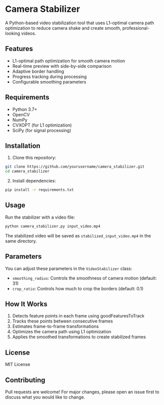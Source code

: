 # Camera Stabilizer

A Python-based video stabilization tool that uses L1-optimal camera path optimization to reduce camera shake and create smooth, professional-looking videos.

## Features

- L1-optimal path optimization for smooth camera motion
- Real-time preview with side-by-side comparison
- Adaptive border handling
- Progress tracking during processing
- Configurable smoothing parameters

## Requirements

- Python 3.7+
- OpenCV
- NumPy
- CVXOPT (for L1 optimization)
- SciPy (for signal processing)

## Installation

1. Clone this repository:
```bash
git clone https://github.com/yourusername/camera_stabilizer.git
cd camera_stabilizer
```

2. Install dependencies:
```bash
pip install -r requirements.txt
```

## Usage

Run the stabilizer with a video file:
```bash
python camera_stabilizer.py input_video.mp4
```

The stabilized video will be saved as `stabilized_input_video.mp4` in the same directory.

## Parameters

You can adjust these parameters in the `VideoStabilizer` class:

- `smoothing_radius`: Controls the smoothness of camera motion (default: 31)
- `crop_ratio`: Controls how much to crop the borders (default: 0.1)

## How It Works

1. Detects feature points in each frame using goodFeaturesToTrack
2. Tracks these points between consecutive frames
3. Estimates frame-to-frame transformations
4. Optimizes the camera path using L1 optimization
5. Applies the smoothed transformations to create stabilized frames

## License

MIT License

## Contributing

Pull requests are welcome! For major changes, please open an issue first to discuss what you would like to change.
